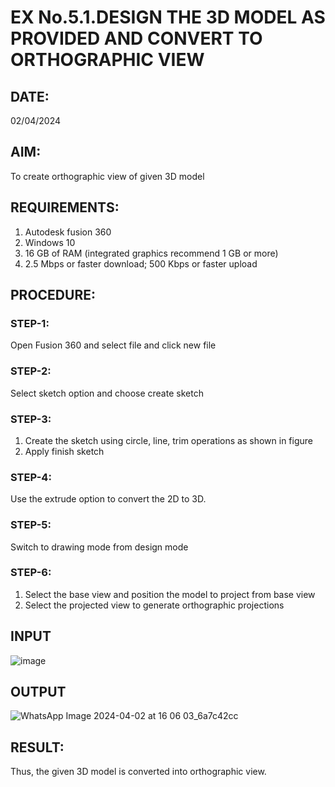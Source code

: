 # EX No.5.1.DESIGN THE 3D MODEL AS PROVIDED AND CONVERT TO ORTHOGRAPHIC VIEW
## DATE:
02/04/2024
## AIM: 
To create orthographic view of given 3D model

## REQUIREMENTS: 
1. Autodesk fusion 360
2. Windows 10
3. 16 GB of RAM (integrated graphics recommend 1 GB or more)
4. 2.5 Mbps or faster download; 500 Kbps or faster upload 

## PROCEDURE:

### STEP-1:
Open Fusion 360 and select file and click new file

### STEP-2:
Select sketch option and choose create sketch

### STEP-3: 
1. Create the sketch using circle, line, trim operations as shown in figure
2. Apply finish sketch 

### STEP-4:
 Use the extrude option to convert the 2D to 3D.

### STEP-5:
Switch to drawing mode from design mode 
          
### STEP-6:
1. Select the base view and position the model to project from base view 
2. Select the projected view to generate orthographic projections

## INPUT
![image](https://user-images.githubusercontent.com/113594316/199408705-ed302b2a-90c3-41c0-9cc4-791a93366e2a.png)

## OUTPUT
![WhatsApp Image 2024-04-02 at 16 06 03_6a7c42cc](https://github.com/MageshCM/EX-No.5.1.-DESIGN-THE-3D-MODEL-AS-PROVIDED-AND-CONVERT-TO-ORTHOGRAPHIC-VIEW/assets/164765537/3f62ae77-cb5f-4f8b-876a-141217f74a7d)


## RESULT:
Thus, the given 3D model is converted into orthographic view.


